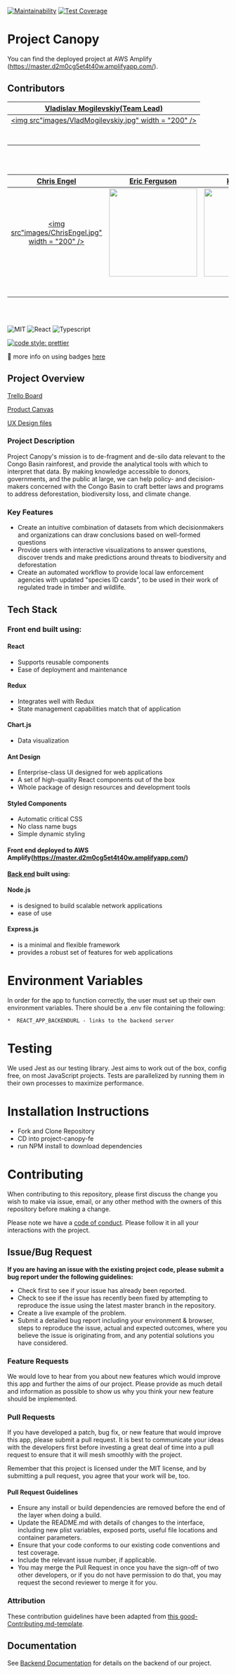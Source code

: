 [![Maintainability](https://api.codeclimate.com/v1/badges/acf50d3ee2833ae85f97/maintainability)](https://codeclimate.com/github/Lambda-School-Labs/project-canopy-fe/maintainability)
[![Test Coverage](https://api.codeclimate.com/v1/badges/acf50d3ee2833ae85f97/test_coverage)](https://codeclimate.com/github/Lambda-School-Labs/project-canopy-fe/test_coverage)

# Project Canopy

You can find the deployed project at AWS Amplify (https://master.d2m0cg5et4t40w.amplifyapp.com/).

## Contributors

|                            [Vladislav Mogilevskiy(Team Lead)](https://github.com/)                            |
| :-----------------------------------------------------------------------------------------------------------: |
|                 [<img src"images/VladMogilevskiy.jpg" width = "200" />](https://github.com/)                  |
|             [<img src="https://github.com/favicon.ico" width="15"> ](https://github.com/vladmog)              |
| [ <img src="https://static.licdn.com/sc/h/al2o9zrvru7aqj8e1x2rzsrca" width="15"> ](https://www.linkedin.com/) |

<br>
<br>

|                                      [Chris Engel](https://github.com/)                                       |                                     [Eric Ferguson](https://github.com/)                                      |                                      [Kris Monroe](https://github.com/)                                       |                                      [Lance Smith](https://github.com/)                                       |                                     [Otabek Akbarov](https://github.com/)                                     |
| :-----------------------------------------------------------------------------------------------------------: | :-----------------------------------------------------------------------------------------------------------: | :-----------------------------------------------------------------------------------------------------------: | :-----------------------------------------------------------------------------------------------------------: | :-----------------------------------------------------------------------------------------------------------: |
|                    [<img src"images/ChrisEngel.jpg" width = "200" />](https://github.com/)                    |                  [<img src="images/EricFerguson.jpg" width = "200" />](https://github.com/)                   |                   [<img src="images/KrisMonroe.jpg" width = "200" />](https://github.com/)                    |                   [<img src="images/LanceSmith.jpg" width = "200" />](https://github.com/)                    |                    [<img src="images/OTAkbarov.jpg" width = "200" />](https://github.com/)                    |
|             [<img src="https://github.com/favicon.ico" width="15"> ](https://github.com/Dazeman)              |          [<img src="https://github.com/favicon.ico" width="15"> ](https://github.com/EricFerguson76)          |           [<img src="https://github.com/favicon.ico" width="15"> ](https://github.com/krisdmonroe)            |         [<img src="https://github.com/favicon.ico" width="15"> ](https://github.com/lance-smith-acc)          |          [<img src="https://github.com/favicon.ico" width="15"> ](https://github.com/otabekakbaroff)          |
| [ <img src="https://static.licdn.com/sc/h/al2o9zrvru7aqj8e1x2rzsrca" width="15"> ](https://www.linkedin.com/) | [ <img src="https://static.licdn.com/sc/h/al2o9zrvru7aqj8e1x2rzsrca" width="15"> ](https://www.linkedin.com/) | [ <img src="https://static.licdn.com/sc/h/al2o9zrvru7aqj8e1x2rzsrca" width="15"> ](https://www.linkedin.com/) | [ <img src="https://static.licdn.com/sc/h/al2o9zrvru7aqj8e1x2rzsrca" width="15"> ](https://www.linkedin.com/) | [ <img src="https://static.licdn.com/sc/h/al2o9zrvru7aqj8e1x2rzsrca" width="15"> ](https://www.linkedin.com/) |

<br>
<br>

![MIT](https://img.shields.io/packagist/l/doctrine/orm.svg)
![React](https://img.shields.io/badge/react-v16.7.0--alpha.2-blue.svg)
![Typescript](https://img.shields.io/npm/types/typescript.svg?style=flat)

[![code style: prettier](https://img.shields.io/badge/code_style-prettier-ff69b4.svg?style=flat-square)](https://github.com/prettier/prettier)

🚫 more info on using badges [here](https://github.com/badges/shields)

## Project Overview

[Trello Board](https://trello.com/b/VvxCqOXH/labs-22-project-canopy)

[Product Canvas](https://www.notion.so/Project-Canopy-6f57a35e169540bf8cfbf026190cda6e)

[UX Design files](https://www.figma.com/file/fS1akU2WgCOh3OwpjFdiOK/Project-Canopy%2C--Harper?node-id=177%3A6)

### Project Description

Project Canopy's mission is to de-fragment and de-silo data relevant to the Congo Basin rainforest, and provide the analytical tools with which to interpret that data. By making knowledge accessible to donors, governments, and the public at large, we can help policy- and decision-makers concerned with the Congo Basin to craft better laws and programs to address deforestation, biodiversity loss, and climate change.

### Key Features

- Create an intuitive combination of datasets from which decisionmakers and organizations can draw conclusions based on well-formed questions
- Provide users with interactive visualizations to answer questions, discover trends and make predictions around threats to biodiversity and deforestation
- Create an automated workflow to provide local law enforcement agencies with updated "species ID cards", to be used in their work of regulated trade in timber and wildlife.

## Tech Stack

### Front end built using:

#### React

- Supports reusable components
- Ease of deployment and maintenance

#### Redux

- Integrates well with Redux
- State management capabilities match that of application

#### Chart.js

- Data visualization

#### Ant Design

- Enterprise-class UI designed for web applications
- A set of high-quality React components out of the box
- Whole package of design resources and development tools

#### Styled Components

- Automatic critical CSS
- No class name bugs
- Simple dynamic styling

#### Front end deployed to AWS Amplify(https://master.d2m0cg5et4t40w.amplifyapp.com/)

#### [Back end](https://github.com/Lambda-School-Labs/project-canopy-be) built using:

#### Node.js

- is designed to build scalable network applications
- ease of use

#### Express.js

- is a minimal and flexible framework
- provides a robust set of features for web applications

<!-- # APIs

## 3️⃣ Misc API here

🚫Replace text below with a description of the API

You can do anything your heart can imagine. In life you need colors. This is where you take out all your hostilities and frustrations. It's better than kicking the puppy dog around and all that so. I'm sort of a softy, I couldn't shoot Bambi except with a camera. Trees get lonely too, so we'll give him a little friend. We'll lay all these little funky little things in there. -->

# Environment Variables

In order for the app to function correctly, the user must set up their own environment variables. There should be a .env file containing the following:

    *  REACT_APP_BACKENDURL - links to the backend server

<!-- # 5️⃣ Content Licenses

🚫For all content - images, icons, etc, use this table to document permission of use. Remove the two placeholders and add you content to this table

| Image Filename | Source / Creator | License                                                                      |
| -------------- | ---------------- | ---------------------------------------------------------------------------- |
| doodles.png    | Nicole Bennett   | [Creative Commons](https://www.toptal.com/designers/subtlepatterns/doodles/) |
| rings.svg      | Sam Herbert      | [MIT](https://github.com/SamHerbert/SVG-Loaders)                             | -->

# Testing

We used Jest as our testing library. Jest aims to work out of the box, config free, on most JavaScript projects. Tests are parallelized by running them in their own processes to maximize performance.

# Installation Instructions

- Fork and Clone Repository
- CD into project-canopy-fe
- run NPM install to download dependencies

<!-- ## Other Scripts

🚫replace these examples with your own

    * typecheck - runs the TypeScript compiler
    * build - creates a build of the application
    * start - starts the production server after a build is created
    * test - runs tests in **tests** directory \* eject - copy the configuration files and dependencies into the project so you have full control over them -->

# Contributing

When contributing to this repository, please first discuss the change you wish to make via issue, email, or any other method with the owners of this repository before making a change.

Please note we have a [code of conduct](./CODE_OF_CONDUCT.md). Please follow it in all your interactions with the project.

## Issue/Bug Request

**If you are having an issue with the existing project code, please submit a bug report under the following guidelines:**

- Check first to see if your issue has already been reported.
- Check to see if the issue has recently been fixed by attempting to reproduce the issue using the latest master branch in the repository.
- Create a live example of the problem.
- Submit a detailed bug report including your environment & browser, steps to reproduce the issue, actual and expected outcomes, where you believe the issue is originating from, and any potential solutions you have considered.

### Feature Requests

We would love to hear from you about new features which would improve this app and further the aims of our project. Please provide as much detail and information as possible to show us why you think your new feature should be implemented.

### Pull Requests

If you have developed a patch, bug fix, or new feature that would improve this app, please submit a pull request. It is best to communicate your ideas with the developers first before investing a great deal of time into a pull request to ensure that it will mesh smoothly with the project.

Remember that this project is licensed under the MIT license, and by submitting a pull request, you agree that your work will be, too.

#### Pull Request Guidelines

- Ensure any install or build dependencies are removed before the end of the layer when doing a build.
- Update the README.md with details of changes to the interface, including new plist variables, exposed ports, useful file locations and container parameters.
- Ensure that your code conforms to our existing code conventions and test coverage.
- Include the relevant issue number, if applicable.
- You may merge the Pull Request in once you have the sign-off of two other developers, or if you do not have permission to do that, you may request the second reviewer to merge it for you.

### Attribution

These contribution guidelines have been adapted from [this good-Contributing.md-template](https://gist.github.com/PurpleBooth/b24679402957c63ec426).

## Documentation

See [Backend Documentation](https://github.com/Lambda-School-Labs/project-canopy-be) for details on the backend of our project.
